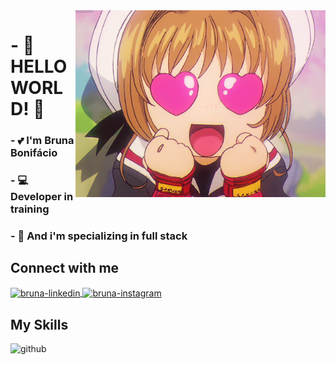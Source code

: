 <img align="right" width="400px" src="https://github.com/brubonifacio/brubonifacio/blob/main/source.gif">

# - :cherry_blossom:	HELLO WORLD! :cherry_blossom:	

### - :two_hearts: I'm Bruna Bonifácio
### - :computer: Developer in training
### - :dizzy: And i'm specializing in full stack


## Connect with me 

<a href="https://www.linkedin.com/in/bruna-bonif%C3%A1cio-297197208/" target="_blank">
<img align="center" alt="bruna-linkedin" height="30" width="40" src="https://cdn.jsdelivr.net/npm/simple-icons@3.0.1/icons/linkedin.svg" style="max-width:100%;">
</a>
<a href="https://www.instagram.com/__brubonifacio/" target="_blank">
<img align="center" alt="bruna-instagram" height="30" width="40" src="https://cdn.jsdelivr.net/npm/simple-icons@3.0.1/icons/instagram.svg" style="max-width:100%;">
</a>

## My Skills

<img src="https://cdn.icon-icons.com/icons2/936/PNG/512/github-logo_icon-icons.com_73546.png" alt="github" width="40" height="40" style="max-width:100%;"></img>

